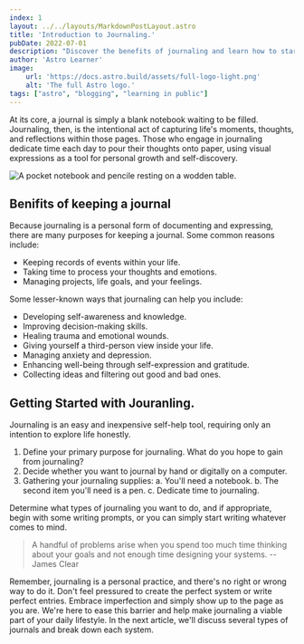 ```yaml
---
index: 1
layout: ../../layouts/MarkdownPostLayout.astro
title: 'Introduction to Journaling.'
pubDate: 2022-07-01
description: "Discover the benefits of journaling and learn how to start your journaling journey, whether with pen and paper or on a computer. We'll help you gather your supplies and find time to journal in your busy day."
author: 'Astro Learner'
image:
    url: 'https://docs.astro.build/assets/full-logo-light.png'
    alt: 'The full Astro logo.'
tags: ["astro", "blogging", "learning in public"]
---
```


At its core, a journal is simply a blank notebook waiting to be filled. Journaling, then, is the intentional act of capturing life's moments, thoughts, and reflections within those pages. Those who engage in journaling dedicate time each day to pour their thoughts onto paper, using visual expressions as a tool for personal growth and self-discovery.

<img src="https://images.unsplash.com/photo-1516414447565-b14be0adf13e?q=80&w=2573&auto=format&fit=crop&ixlib=rb-4.0.3&ixid=M3wxMjA3fDB8MHxwaG90by1wYWdlfHx8fGVufDB8fHx8fA%3D%3D" 
     alt="A pocket notebook and pencile resting on a wodden table." 
     class="w-100 aspect-video rounded-lg" 
/>

## Benifits of keeping a journal

Because journaling is a personal form of documenting and expressing, there are many purposes for keeping a journal. Some common reasons include:

- Keeping records of events within your life.
- Taking time to process your thoughts and emotions.
- Managing projects, life goals, and your feelings.

Some lesser-known ways that journaling can help you include:

- Developing self-awareness and knowledge.
- Improving decision-making skills.
- Healing trauma and emotional wounds.
- Giving yourself a third-person view inside your life.
- Managing anxiety and depression.
- Enhancing well-being through self-expression and gratitude.
- Collecting ideas and filtering out good and bad ones.

## Getting Started with Jouranling. 

Journaling is an easy and inexpensive self-help tool, requiring only an intention to explore life honestly.

1. Define your primary purpose for journaling. What do you hope to gain from journaling?
2. Decide whether you want to journal by hand or digitally on a computer.
3. Gathering your journaling supplies:
   a. You'll need a notebook.
   b. The second item you'll need is a pen.
   c. Dedicate time to journaling.

Determine what types of journaling you want to do, and if appropriate, begin with some writing prompts, or you can simply start writing whatever comes to mind.


> A handful of problems arise when you spend too much time thinking about your goals and not enough time designing your systems. -- James Clear

Remember, journaling is a personal practice, and there's no right or wrong way to do it. Don't feel pressured to create the perfect system or write perfect entries. Embrace imperfection and simply show up to the page as you are. We're here to ease this barrier and help make journaling a viable part of your daily lifestyle. In the next article, we'll discuss several types of journals and break down each system.
